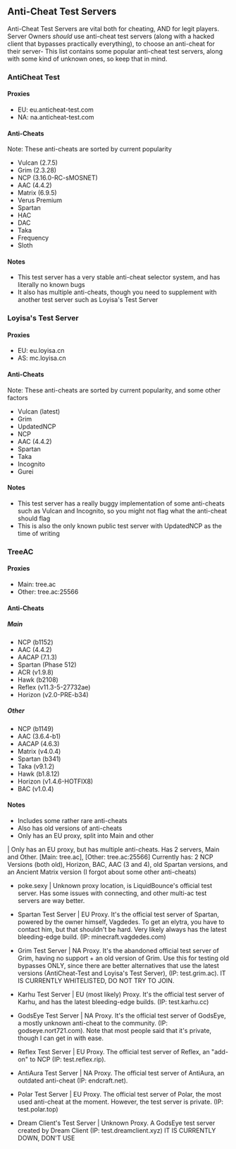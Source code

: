 ## Anti-Cheat Test Servers

Anti-Cheat Test Servers are vital both for cheating, AND for legit players. Server Owners *should* use anti-cheat test servers (along with a hacked client that bypasses practically everything), to choose an anti-cheat for their server-
This list contains some popular anti-cheat test servers, along with some kind of unknown ones, so keep that in mind.
### AntiCheat Test
#### Proxies
- EU: eu.anticheat-test.com
- NA: na.anticheat-test.com
#### Anti-Cheats
Note: These anti-cheats are sorted by current popularity
 - Vulcan (2.7.5)
 - Grim (2.3.28)
 - NCP (3.16.0-RC-sMOSNET)
 - AAC (4.4.2)
 - Matrix (6.9.5)
 - Verus Premium
 - Spartan
 - HAC
 - DAC
 - Taka
 - Frequency
 - Sloth
#### Notes
- This test server has a very stable anti-cheat selector system, and has literally no known bugs
- It also has multiple anti-cheats, though you need to supplement with another test server such as Loyisa's Test Server

### Loyisa's Test Server
#### Proxies
- EU: eu.loyisa.cn
- AS: mc.loyisa.cn
#### Anti-Cheats
Note: These anti-cheats are sorted by current popularity, and some other factors
- Vulcan (latest)
- Grim
- UpdatedNCP
- NCP
- AAC (4.4.2)
- Spartan
- Taka
- Incognito
- Gurei
#### Notes
- This test server has a really buggy implementation of some anti-cheats such as Vulcan and Incognito, so you might not flag what the anti-cheat should flag
- This is also the only known public test server with UpdatedNCP as the time of writing

### TreeAC
#### Proxies
- Main: tree.ac
- Other: tree.ac:25566
#### Anti-Cheats
##### Main
- NCP (b1152)
- AAC (4.4.2)
- AACAP (7.1.3)
- Spartan (Phase 512)
- ACR (v1.9.8)
- Hawk (b2108)
- Reflex (v11.3-5-27732ae)
- Horizon (v2.0-PRE-b34)
##### Other
- NCP (b1149)
- AAC (3.6.4-b1)
- AACAP (4.6.3)
- Matrix (v4.0.4)
- Spartan (b341)
- Taka (v9.1.2)
- Hawk (b1.8.12)
- Horizon (v1.4.6-HOTFIX8)
- BAC (v1.0.4)
#### Notes
- Includes some rather rare anti-cheats
- Also has old versions of anti-cheats
- Only has an EU proxy, split into Main and other

| Only has an EU proxy, but has multiple anti-cheats. Has 2 servers, Main and Other. [Main: tree.ac], [Other: tree.ac:25566] Currently has: 2 NCP Versions (both old), Horizon, BAC, AAC (3 and 4), old Spartan versions, and an Ancient Matrix version (I forgot about some other anti-cheats)

- poke.sexy | Unknown proxy location, is LiquidBounce's official test server. Has some issues with connecting, and other multi-ac test servers are way better.

- Spartan Test Server | EU Proxy. It's the official test server of Spartan, powered by the owner himself, Vagdedes. To get an elytra, you have to contact him, but that shouldn't be hard. Very likely always has the latest bleeding-edge build. (IP: minecraft.vagdedes.com)


- Grim Test Server | NA Proxy. It's the abandoned official test server of Grim, having no support + an old version of Grim. Use this for testing old bypasses ONLY, since there are better alternatives that use the latest versions (AntiCheat-Test and Loyisa's Test Server), (IP: test.grim.ac). IT IS CURRENTLY WHITELISTED, DO NOT TRY TO JOIN.


- Karhu Test Server | EU (most likely) Proxy. It's the official test server of Karhu, and has the latest bleeding-edge builds. (IP: test.karhu.cc)


- GodsEye Test Server | NA Proxy. It's the official test server of GodsEye, a mostly unknown anti-cheat to the community. (IP: godseye.nort721.com). Note that most people said that it's private, though I can get in with ease.


- Reflex Test Server | EU Proxy. The official test server of Reflex, an "add-on" to NCP (IP: test.reflex.rip).


- AntiAura Test Server | NA Proxy. The official test server of AntiAura, an outdated anti-cheat (IP: endcraft.net).

- Polar Test Server | EU Proxy. The official test server of Polar, the most used anti-cheat at the moment. However, the test server is private. (IP: test.polar.top)


- Dream Client's Test Server | Unknown Proxy. A GodsEye test server created by Dream Client (IP: test.dreamclient.xyz) IT IS CURRENTLY DOWN, DON'T USE

